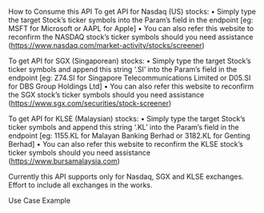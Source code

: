 How to Consume this API
To get API for Nasdaq (US) stocks:
• Simply type the target Stock’s ticker symbols into the Param’s field in the endpoint [eg: MSFT for Microsoft or AAPL for Apple]
• You can also refer this website to reconfirm the NASDAQ stock’s ticker symbols should you need assistance (https://www.nasdaq.com/market-activity/stocks/screener)

To get API for SGX (Singaporean) stocks:
• Simply type the target Stock’s ticker symbols and append this string ‘.SI’ into the Param’s field in the endpoint [eg: Z74.SI for Singapore Telecommunications Limited or D05.SI for DBS Group Holdings Ltd]
• You can also refer this website to reconfirm the SGX stock’s ticker symbols should you need assistance (https://www.sgx.com/securities/stock-screener)

To get API for KLSE (Malaysian) stocks:
• Simply type the target Stock’s ticker symbols and append this string ‘.KL’ into the Param’s field in the endpoint [eg: 1155.KL for Malayan Banking Berhad or 3182.KL for Genting Berhad]
• You can also refer this website to reconfirm the KLSE stock’s ticker symbols should you need assistance (https://www.bursamalaysia.com)

Currently this API supports only for Nasdaq, SGX and KLSE exchanges. Effort to include all exchanges in the works.

Use Case Example
